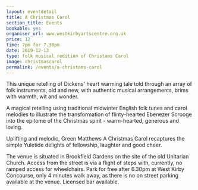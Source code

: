 ```yaml
---
layout: eventdetail
title: A Christmas Carol
section_title: Events
bookable: yes
organiser_url: www.westkirbyartscentre.org.uk
price: 12
time: 7pm for 7.30pm
date: 2019-12-13
type: folk musical redition of Christams Carol
image: christmascarol
permalink: /events/a-christams-carol
---
```


This unique retelling of Dickens' heart warming tale told through an array of folk
instruments, old and new, with authentic musical arrangements, brims with warmth, wit and wonder.

A magical retelling using traditional midwinter English folk tunes and carol
melodies to illustrate the transformation of flinty-hearted Ebenezer Scrooge into the
epitome of the Christmas spirit - warm-hearted, generous and loving.

Uplifting and melodic, Green Matthews A Christmas Carol recaptures the simple Yuletide
delights of fellowship, laughter and good cheer.


The venue is situated in Brookfield Gardens on the site of the old Unitarian Church. Access from the street is via a flight of steps with, currently, no ramped access for wheelchairs. Park for free after 6.30pm at West Kirby Concourse, only 4 minutes walk away, as there is no on street parking available at the venue. Licensed bar available.

